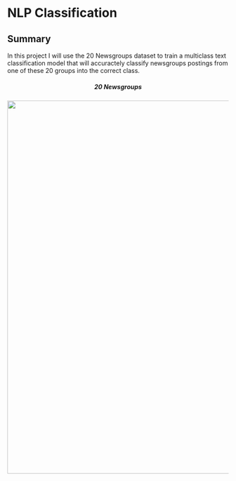 # NLP Classification
## Summary
In this project I will use the 20 Newsgroups dataset to train a multiclass text classification model that will accuractely classify newsgroups postings from one of these 20 groups into the correct class.

<h5 align="center">20 Newsgroups</h5>
<p align="center">
  <img src="https://github.com/joekryan/nlp_classification/blob/master/Images/wordcloud.png" width=850>
</p>


